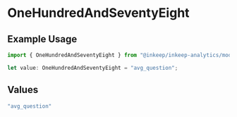 # OneHundredAndSeventyEight

## Example Usage

```typescript
import { OneHundredAndSeventyEight } from "@inkeep/inkeep-analytics/models/operations";

let value: OneHundredAndSeventyEight = "avg_question";
```

## Values

```typescript
"avg_question"
```